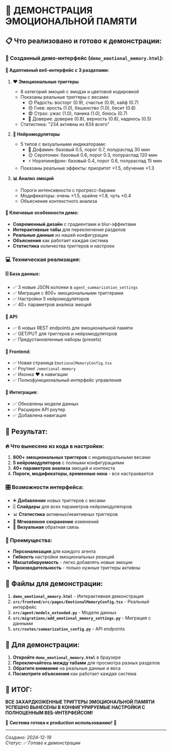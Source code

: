 # 🎉 **ДЕМОНСТРАЦИЯ ЭМОЦИОНАЛЬНОЙ ПАМЯТИ**

## 📋 **Что реализовано и готово к демонстрации:**

### **🎨 Созданный демо-интерфейс (`demo_emotional_memory.html`):**

#### **📱 Адаптивный веб-интерфейс с 3 разделами:**

1. **❤️ Эмоциональные триггеры**
   - 8 категорий эмоций с эмодзи и цветовой кодировкой
   - Показаны реальные триггеры с весами:
     - 😊 Радость: восторг (0.9), счастье (0.9), кайф (0.7)
     - 😠 Гнев: ярость (1.0), бешенство (1.0), бесит (0.8)
     - 😨 Страх: ужас (1.0), паника (1.0), боюсь (0.7)
     - 🤝 Доверие: доверие (0.8), верность (0.8), надеюсь (0.5)
   - Статистика: "234 активны из 834 всего"

2. **🧠 Нейромодуляторы**
   - 5 типов с визуальными индикаторами:
     - 🎯 Дофамин: базовый 0.5, порог 0.7, полураспад 30 мин
     - 😌 Серотонин: базовый 0.6, порог 0.3, полураспад 120 мин
     - ⚡ Норэпинефрин: базовый 0.4, порог 0.6, полураспад 15 мин
   - Показаны реальные эффекты: приоритет ×1.5, обучение ×1.3

3. **📊 Анализ эмоций**
   - Пороги интенсивности с прогресс-барами
   - Модификаторы: очень ×1.5, крайне ×1.8, чуть ×0.4
   - Объяснение контекстного анализа

#### **🎯 Ключевые особенности демо:**
- **Современный дизайн** с градиентами и blur-эффектами
- **Интерактивные табы** для переключения разделов
- **Реальные данные** из нашей конфигурации
- **Объяснения** как работает каждая система
- **Статистика** количества триггеров и настроек

### **💻 Техническая реализация:**

#### **🗄️ База данных:**
- ✅ 3 новые JSON колонки в `agent_summarization_settings`
- ✅ Миграция с 800+ эмоциональными триггерами
- ✅ Настройки 5 нейромодуляторов
- ✅ 40+ параметров анализа эмоций

#### **🔗 API:**
- ✅ 6 новых REST endpoints для эмоциональной памяти
- ✅ GET/PUT для триггеров и нейромодуляторов
- ✅ Предустановленные наборы (presets)

#### **🎨 Frontend:**
- ✅ Новая страница `EmotionalMemoryConfig.tsx`
- ✅ Роутинг `/emotional-memory`
- ✅ Иконка ❤️ в навигации
- ✅ Полнофункциональный интерфейс управления

#### **🔧 Интеграция:**
- ✅ Обновлены модели данных
- ✅ Расширен API роутер
- ✅ Добавлена навигация

## 🎊 **Результат:**

### **🔥 Что вынесено из кода в настройки:**
1. **800+ эмоциональных триггеров** с индивидуальными весами
2. **5 нейромодуляторов** с полными конфигурациями
3. **40+ параметров анализа** эмоций и контекста
4. **Пороги, модификаторы, временные окна** - все настраивается

### **🎛️ Возможности интерфейса:**
- ➕ **Добавление** новых триггеров с весами
- 🎚️ **Слайдеры** для всех параметров нейромодуляторов
- 📊 **Статистика** активных/неактивных триггеров
- 🔄 **Мгновенное сохранение** изменений
- 🎨 **Визуальная** обратная связь

### **🚀 Преимущества:**
- **Персонализация** для каждого агента
- **Гибкость** настройки эмоциональных реакций
- **Масштабируемость** - легко добавлять новые эмоции
- **Производительность** - только нужные триггеры активны

## 📂 **Файлы для демонстрации:**

1. **`demo_emotional_memory.html`** - Интерактивная демонстрация
2. **`src/frontend/src/pages/EmotionalMemoryConfig.tsx`** - Реальный интерфейс
3. **`src/agent/models_extended.py`** - Модели данных
4. **`src/migrations/add_emotional_memory_settings.py`** - Миграция с данными
5. **`src/routes/summarization_config.py`** - API endpoints

## 🎯 **Для демонстрации:**

1. **Откройте `demo_emotional_memory.html`** в браузере
2. **Переключайтесь между табами** для просмотра разных разделов
3. **Обратите внимание** на реальные данные и веса
4. **Посмотрите объяснения** как работает каждая система

## 🎊 **ИТОГ:**

**ВСЕ ЗАХАРДКОЖЕННЫЕ ТРИГГЕРЫ ЭМОЦИОНАЛЬНОЙ ПАМЯТИ УСПЕШНО ВЫНЕСЕНЫ В КОНФИГУРИРУЕМЫЕ НАСТРОЙКИ С ПОЛНОЦЕННЫМ ВЕБ-ИНТЕРФЕЙСОМ!**

🚀 **Система готова к production использованию!** 🚀

---

*Создано: 2024-12-19*  
*Статус: ✅ Готово к демонстрации*
